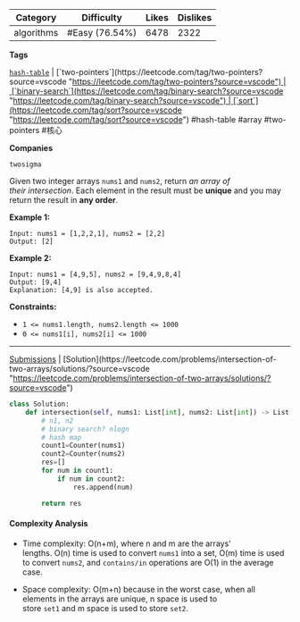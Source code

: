 | Category   | Difficulty     | Likes | Dislikes |
| ---------- | -------------- | ----- | -------- |
| algorithms | #Easy (76.54%) | 6478  | 2322     |

**Tags**

[`hash-table`](https://leetcode.com/tag/hash-table?source=vscode "https://leetcode.com/tag/hash-table?source=vscode") | [`two-pointers`](https://leetcode.com/tag/two-pointers?source=vscode "https://leetcode.com/tag/two-pointers?source=vscode") | [`binary-search`](https://leetcode.com/tag/binary-search?source=vscode "https://leetcode.com/tag/binary-search?source=vscode") | [`sort`](https://leetcode.com/tag/sort?source=vscode "https://leetcode.com/tag/sort?source=vscode") #hash-table #array #two-pointers #核心 

**Companies**

`twosigma`

Given two integer arrays `nums1` and `nums2`, return _an array of their intersection_. Each element in the result must be **unique** and you may return the result in **any order**.

**Example 1:**

```
Input: nums1 = [1,2,2,1], nums2 = [2,2]
Output: [2]
```

**Example 2:**

```
Input: nums1 = [4,9,5], nums2 = [9,4,9,8,4]
Output: [9,4]
Explanation: [4,9] is also accepted.
```

**Constraints:**

- `1 <= nums1.length, nums2.length <= 1000`
- `0 <= nums1[i], nums2[i] <= 1000`

---

[Submissions](https://leetcode.com/problems/intersection-of-two-arrays/submissions/?source=vscode "https://leetcode.com/problems/intersection-of-two-arrays/submissions/?source=vscode") | [Solution](https://leetcode.com/problems/intersection-of-two-arrays/solutions/?source=vscode "https://leetcode.com/problems/intersection-of-two-arrays/solutions/?source=vscode")

```python
class Solution:
    def intersection(self, nums1: List[int], nums2: List[int]) -> List[int]:
        # n1, n2
        # binary search? nlogn
        # hash map
        count1=Counter(nums1)
        count2=Counter(nums2)
        res=[]
        for num in count1:
            if num in count2:
                res.append(num)

        return res
```

#### Complexity Analysis

- Time complexity: O(n+m), where n and m are the arrays' lengths. O(n) time is used to convert `nums1` into a set, O(m) time is used to convert `nums2`, and `contains/in` operations are O(1) in the average case.
    
- Space complexity: O(m+n) because in the worst case, when all elements in the arrays are unique, n space is used to store `set1` and m space is used to store `set2`.